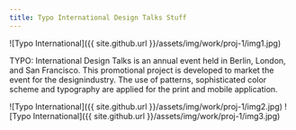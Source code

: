 ```yaml
---
title: Typo International Design Talks Stuff
---
```


![Typo International]({{ site.github.url }}/assets/img/work/proj-1/img1.jpg)

TYPO: International Design Talks is an annual event held in Berlin, London, and San Francisco. This promotional project is developed to market the event for the designindustry. The use of patterns, sophisticated color scheme and typography are applied for the print and mobile application.

![Typo International]({{ site.github.url }}/assets/img/work/proj-1/img2.jpg)
![Typo International]({{ site.github.url }}/assets/img/work/proj-1/img3.jpg)
